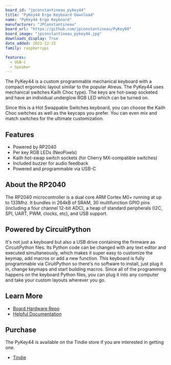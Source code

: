 ```yaml
---
board_id: "jpconstantineau_pykey44"
title: "PyKey44 Ergo Keyboard Download"
name: "PyKey44 Ergo Keyboard"
manufacturer: "JPConstantineau"
board_url: "https://github.com/jpconstantineau/PyKey60"
board_image: "jpconstantineau_pykey44.jpg"
downloads_display: True
date_added: 2021-12-15
family: raspberrypi

features:
  - USB-C
  - Speaker
---
```


The PyKey44 is a custom programmable mechanical keyboard with a compact ergonobic layout similar to the popular Atreus. The PyKey44 uses mechanical switches Kailh Choc type). The keys are hot-swap socketed and have an individual underglow RGB LED which can be turned on.

Since this is a Hot Swappable Switches keyboard, you can choose the Kailh Choc switches as well as the keycaps you prefer.  You can even mix and match switches for the ultimate customization.


## Features
* Powered by RP2040
* Per key RGB LEDs (NeoPixels)
* Kailh hot-swap switch sockets (for Cherry MX-compatible switches)
* Included buzzer for audio feedback
* Powered and programmable via USB-C

## About the RP2040
The RP2040 microcontroller is a dual core ARM Cortex M0+ running at up to 133Mhz. It bundles in 264kB of SRAM, 30 multifunction GPIO pins (including a four channel 12-bit ADC), a heap of standard peripherals (I2C, SPI, UART, PWM, clocks, etc), and USB support.

## Powered by CircuitPython
It's not just a keyboard but also a USB drive containing the firmware as CircuitPython files. Its Python code can be changed with any text editor and executed simultaneously, which makes it super easy to customize the keymap, add macros or add a new function.  This keyboard is fully programmable via CiruitPython so there's no software to install, just plug it in, change keymaps and start building macros. Since all of the programming happens on the keyboard Python files, you can plug it into any computer and take your custom layouts wherever you go.

## Learn More
* [Board Hardware Repo](https://github.com/jpconstantineau/PyKey60)
* [Helpful Documentation](http://pykey.jpconstantineau.com/docs/)

## Purchase
The PyKey44 is available on the Tindie store if you are interested in getting one.
* [Tindie](https://www.tindie.com/products/jpconstantineau/low-profile-44-keys-rgb-keyboard-pcb-with-a-rp2040/)
